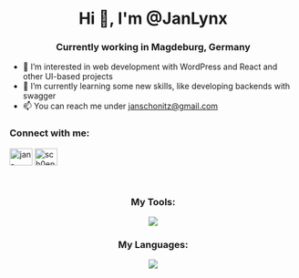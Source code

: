 <h1 align="center">Hi 👋, I'm @JanLynx</h1>
<h3 align="center">Currently working in Magdeburg, Germany</h3>

- 👀 I’m interested in web development with WordPress and React and other UI-based projects
- 🌱 I’m currently learning some new skills, like developing backends with swagger
- 📫 You can reach me under janschonitz@gmail.com

<h3 align="left">Connect with me:</h3>
<p align="left">
<a href="https://linkedin.com/in/jan-schönitz-623819253" target="blank"><img align="center" src="https://raw.githubusercontent.com/rahuldkjain/github-profile-readme-generator/master/src/images/icons/Social/linked-in-alt.svg" alt="jan-schönitz-623819253" height="30" width="40" /></a>
<a href="https://instagram.com/sch0en1tz" target="blank"><img align="center" src="https://raw.githubusercontent.com/rahuldkjain/github-profile-readme-generator/master/src/images/icons/Social/instagram.svg" alt="sch0en1tz" height="30" width="40" /></a>
</p>

<br />

<h3 align="center">My Tools:</h3>
<p align="center">
  <a href="https://skillicons.dev">
    <img src="https://skillicons.dev/icons?i=flutter,wordpress,git,gitlab,docker,postman,ps,ai,figma,nodejs,react,vscode,jest,bootstrap" />
  </a>
</p>
<h3 align="center">My Languages:</h3>
<p align="center">
  <a href="https://skillicons.dev">
    <img src="https://skillicons.dev/icons?i=dart,ts,js,php,sass,html,css,cpp" />
  </a>
</p>
